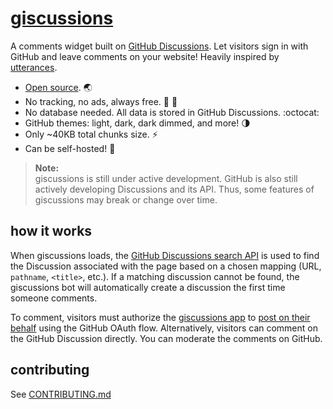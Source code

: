 # [giscussions][giscussions]

A comments widget built on [GitHub Discussions][discussions]. Let visitors sign in with GitHub and leave comments on your website! Heavily inspired by [utterances][utterances].

- [Open source][repo]. 🌏
- No tracking, no ads, always free. 📡 🚫
- No database needed. All data is stored in GitHub Discussions. :octocat:
- GitHub themes: light, dark, dark dimmed, and more! 🌗
- Only ~40KB total chunks size. ⚡
- Can be self-hosted! 🤳

> **Note:**\
> giscussions is still under active development. GitHub is also still actively developing Discussions and its API. Thus, some features of giscussions may break or change over time.

## how it works

When giscussions loads, the [GitHub Discussions search API][search-api] is used to find the Discussion associated with the page based on a chosen mapping (URL, `pathname`, `<title>`, etc.). If a matching discussion cannot be found, the giscussions bot will automatically create a discussion the first time someone comments.

To comment, visitors must authorize the [giscussions app][giscussions-app] to [post on their behalf][authorization] using the GitHub OAuth flow. Alternatively, visitors can comment on the GitHub Discussion directly. You can moderate the comments on GitHub.

## contributing

See [CONTRIBUTING.md][contributing]

[giscussions]: https://giscussions.vercel.app
[repo]: https://github.com/laymonage/giscussions
[discussions]: https://docs.github.com/en/discussions
[utterances]: https://github.com/utterance/utterances
[search-api]: https://docs.github.com/en/graphql/guides/using-the-graphql-api-for-discussions#search
[giscussions-app]: https://github.com/apps/giscussions
[authorization]: https://docs.github.com/en/developers/apps/identifying-and-authorizing-users-for-github-apps
[contributing]: https://github.com/laymonage/giscussions/blob/main/CONTRIBUTING.md
